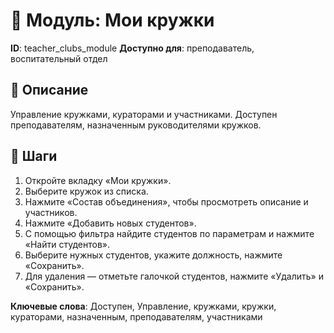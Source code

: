 # 📘 Модуль: Мои кружки
**ID**: teacher_clubs_module
**Доступно для**: преподаватель, воспитательный отдел

## 📝 Описание
Управление кружками, кураторами и участниками. Доступен преподавателям, назначенным руководителями кружков.

## 🩜 Шаги
1. Откройте вкладку «Мои кружки».
2. Выберите кружок из списка.
3. Нажмите «Состав объединения», чтобы просмотреть описание и участников.
4. Нажмите «Добавить новых студентов».
5. С помощью фильтра найдите студентов по параметрам и нажмите «Найти студентов».
6. Выберите нужных студентов, укажите должность, нажмите «Сохранить».
7. Для удаления — отметьте галочкой студентов, нажмите «Удалить» и «Сохранить».

**Ключевые слова**: Доступен, Управление, кружками, кружки, кураторами, назначенным, преподавателям, участниками
